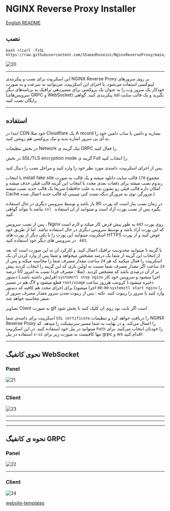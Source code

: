 # NGINX Reverse Proxy Installer

[English README](https://github.com/SSaeedhoseini/NginxReverseProxy/blob/main/README_ENGLISH.md)

## نصب

```
bash <(curl -fsSL https://raw.githubusercontent.com/SSaeedhoseini/NginxReverseProxy/main/install.sh)
```

![20](https://github.com/SSaeedhoseini/configs/blob/main/media/20.jpg)

---

این اسکریپت برای نصب و پیکربندی NGINX Reverse Proxy بر روی سرورهای لینوکسی استفاده می‌شود. با اجرای این اسکریپت، می‌توانید به سرعت و به صورت خودکار یک سرور وب را به عنوان یک پروکسی برای مسیردهی ترافیک به برنامه‌های دیگر (سرویس‌های GRPC و WebSocket) پیکربندی کنید.
گواهی ssl بگیرید و یک قالب سایت رایگان نصب کنید.

---

## استفاده

ابتدا در CDN خود مثلا Cloudflare یک A record بسازید و دامین یا ساب دامین خود را به آی پی سرور اشاره بدید و تیک پروکسی هم روشن کنید.

در بخش تنظیمات Network تیک گزینه ی GRPC را فعال کنید.

در بخش SSL/TLS encryption mode گزینه ی Full را انتخاب کنید.

پس از اجرای اسکریپت، دامنه‌ی مورد نظر خود را وارد کنید و مراحل نصب را دنبال کنید.

با انتخاب install fake site مجموع `170` قالب سایت دانلود میشه و یک قالب به صورت رندوم نصب میشه برای دفعات بعدی مجدد با انتخاب این گزینه قالب قبلی حذف میشه و سریعا یک قالب جدید نصب میشه.(امکان داره قالب قبلی رو نشون بده به علت حافظه Cache مرورگر، توی یه مرورگر دیگه تست کنی میبینی که قالب جدید اعمال شده.)

در زمان نصب نیاز است که پورت 80 باز باشد و توسط سرویس دیگری در حال استفاده نباشد.تا بتواند گواهی `ssl ` بگیرد پس از نصب پورت آزاد است و میتوانید از ان استفاده کنید.

پس از نصب سرویس ، Nginx روی پورت `443` به طور پیش فرض کار میکند و لازم است که این پورت آزاد باشد و توسط سرویس دیگری در حال استفاده نباشد. اما از طریق خود اسکریپت میتوانید این پورت را با یکی دیگر از پورت های HTTPS عوض کنید و از پورت `443 ` در سرویس های دیگر خود استفاده کنید.

با گزینه `5` میتوانید محدودیت ترافیک اعمال کنید. و کارکرد آن به این صورت است که بعد از انتخاب این گزینه از شما یک درصد مشخص میخواهد و شما پس از وارد کردن آن یک اسکریپت را فعال میکنید که هر `24` ساعت مقدار مصرف شما را محاسبه میکند و پس از `24` ساعت اگر مقدار مصرف شما نسبت به اولین باری که این گزینه را انتخاب کردید بیش تر از آن درصدی باشد که مشخص کردید. (مثلا : مصرف فردا نسب به امروز 50 درصد افزایش داشته باشد.) دستور `systemctl stop nginx` اجرا میشود و سرویس خود کار قطع میشود و لاگ هم در مسیر `root/usage` ذخیره میشود.( کرونتب هرروز ساعت `00:00` اجرا میشود) برای اجرای مجدد هم کافیه که دستور `systemctl start nginx` را وارد کنید یا سرور را ریبوت کنید. نکته : پس از ریبوت شدن سرور مقدار مصرف سرور از صفر محاسبه خواهد شد.

تصاویر Client به صورت gif است اگر ثابت بود روی ان کلیک کنید تا پخش شود.

اسکریپت برای دامنه‌ی شما `SSL certificate` را دریافت خواهد کرد و تنظیمات NGINX Reverse Proxy را اعمال می‌کند.
و در نهایت به شما مسیر سرتیفیکت را میدهد. که میتوانید در پنل خود استفاده کنید.
در این اسکریپت `Path` را خودتان انتخاب می‌کنید.
برای استفاده در پنل `x-ui` تنها کافیست به صورت زیر برای grpc و ws اقدام کنید:

---

## نحوی کانفیگ WebSocket

### Panel

![21](https://raw.githubusercontent.com/SSaeedhoseini/configs/main/media/21.jpg)

---

### Client

![23](https://raw.githubusercontent.com/SSaeedhoseini/configs/main/media/23.gif)

---

---

---

## نحوه ی کانفیگ GRPC

### Panel

![22](https://raw.githubusercontent.com/SSaeedhoseini/configs/main/media/22.jpg)

---

### Client

![24](https://raw.githubusercontent.com/SSaeedhoseini/configs/main/media/24.gif)

[website-templates](https://github.com/learning-zone)
